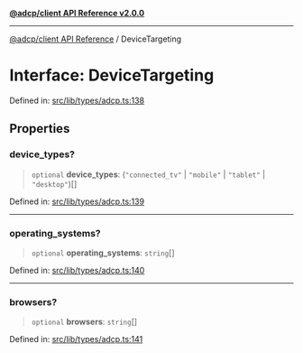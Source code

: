 [**@adcp/client API Reference v2.0.0**](../README.md)

***

[@adcp/client API Reference](../README.md) / DeviceTargeting

# Interface: DeviceTargeting

Defined in: [src/lib/types/adcp.ts:138](https://github.com/adcontextprotocol/adcp-client/blob/9ed0be764adbd110916d257101c95a577b3f15c8/src/lib/types/adcp.ts#L138)

## Properties

### device\_types?

> `optional` **device\_types**: (`"connected_tv"` \| `"mobile"` \| `"tablet"` \| `"desktop"`)[]

Defined in: [src/lib/types/adcp.ts:139](https://github.com/adcontextprotocol/adcp-client/blob/9ed0be764adbd110916d257101c95a577b3f15c8/src/lib/types/adcp.ts#L139)

***

### operating\_systems?

> `optional` **operating\_systems**: `string`[]

Defined in: [src/lib/types/adcp.ts:140](https://github.com/adcontextprotocol/adcp-client/blob/9ed0be764adbd110916d257101c95a577b3f15c8/src/lib/types/adcp.ts#L140)

***

### browsers?

> `optional` **browsers**: `string`[]

Defined in: [src/lib/types/adcp.ts:141](https://github.com/adcontextprotocol/adcp-client/blob/9ed0be764adbd110916d257101c95a577b3f15c8/src/lib/types/adcp.ts#L141)
